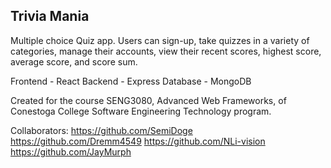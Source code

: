## Trivia Mania

Multiple choice Quiz app. Users can sign-up, take quizzes in a variety of categories, manage their accounts, view their recent scores, highest score, average score, and score sum. 

Frontend - React
Backend - Express
Database - MongoDB

Created for the course SENG3080, Advanced Web Frameworks, of Conestoga College Software Engineering Technology program.

Collaborators:
https://github.com/SemiDoge
https://github.com/Dremm4549
https://github.com/NLi-vision
https://github.com/JayMurph
